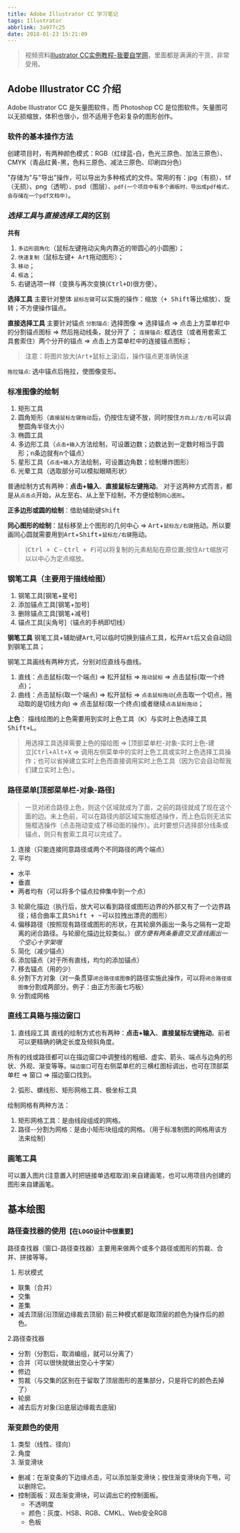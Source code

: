 ```yaml
---
title: Adobe Illustrator CC 学习笔记
tags: Illustrator
abbrlink: 3a977c25
date: 2018-01-23 15:21:09
---
```


>视频资料[Illustrator CC实例教程-我要自学网][01]，里面都是满满的干货，非常受用。

## Adobe Illustrator CC 介绍

Adobe Illustrator CC 是矢量图软件，而 Photoshop CC 是位图软件。矢量图可以无损缩放，体积也很小，但不适用于色彩复杂的图形创作。

<!--more-->

### 软件的基本操作方法

创建项目时，有两种颜色模式：RGB（红绿蓝-白，色光三原色、加法三原色）、CMYK（青品红黄-黑，色料三原色、减法三原色、印刷四分色）

"存储为"与"导出"操作，可以导出为多种格式的文件。常用的有：jpg（有损）、tif（无损）、png（透明）、psd（图层）、`pdf(一个项目中有多个画板时，导出成pdf格式，会存储在一个pdf文档中)`。

### *选择工具*与*直接选择工具*的区别

**共有**
1. `多边形圆角化`（鼠标左键拖动尖角内靠近的带圆心的小圆圈）；
2. `快速复制`（鼠标左键<kbd>+ Art</kbd>拖动图形）；
3. `移动`；
3. `框选`；
4. 右键选项一样（变换与再次变换(<kbd>Ctrl+D</kbd>)很方便）。

**选择工具** 主要针对整体
`鼠标左键`可以实施的操作：缩放（<kbd>+ Shift</kbd>等比缩放）、旋转；不方便操作锚点。

**直接选择工具** 主要针对锚点
`分割锚点`: 选择图像 &rArr; 选择锚点 &rArr; 点击上方菜单栏中的分割锚点图标 &rArr; 然后拖动线条，就分开了 ；
`连接锚点`: 框选住（或者用套索工具套索住）两个分开的锚点 &rArr; 点击上方菜单栏中的连接锚点图标；
>注意：将图片放大(<kbd>Art+鼠标上滚</kbd>)后，操作锚点更准确快速

`拖拉锚点`: 选中锚点后拖拉，使图像变形。

### 标准图像的绘制

1. 矩形工具
2. 圆角矩形（`直接鼠标左键拖动`后，仍按住左键不放，同时按住`方向上/左/右`可以调整圆角半径大小）
3. 椭圆工具
4. 多边形工具（`点击+输入`方法绘制，可设置边数；边数达到一定数时相当于圆形；n条边就有n个锚点）
5. 星形工具（`点击+输入`方法绘制，可设置边角数；绘制爆炸图形）
6. 光晕工具（选取部分可以模拟眼睛形状）

普通绘制方式有两种：**点击+输入**、**直接鼠标左键拖动**。
对于这两种方式而言，都是从`点击点`开始，从左至右、从上至下绘制，不方便绘制`同心图形`。

**正多边形或圆的绘制**：借助辅助键<kbd>Shift</kbd>

**同心图形的绘制**：鼠标移至上个图形的几何中心 &rArr; <kbd>Art</kbd>+`鼠标左/右键`拖动。所以要画同心圆就需要用到<kbd>Art</kbd>+<kbd>Shift</kbd>+`鼠标左/右键`拖动。
> (<kbd>Ctrl + C</kbd> - <kbd>Ctrl + F</kbd>)可以将复制的元素粘贴在原位置;按住<kbd>Art</kbd>缩放可以以中心为定点缩放。

### 钢笔工具（主要用于描线绘图）

1. 钢笔工具[钢笔+星号]
2. 添加锚点工具[钢笔+加号]
3. 删除锚点工具[钢笔+减号]
4. 锚点工具[尖角号]（锚点的手柄即切线）

**钢笔工具**
钢笔工具+辅助键<kbd>Art</kbd>,可以临时切换到锚点工具，松开<kbd>Art</kbd>后又会自动回到钢笔工具；

钢笔工具画线有两种方式，分别对应直线与曲线。
1. 直线：点击鼠标(取一个端点) &rArr; 松开鼠标 &rArr; `拖动鼠标` &rArr; 点击鼠标(取一个终点)；
2. 曲线：点击鼠标(取一个端点) &rArr; 松开鼠标 &rArr; `点击鼠标拖动`(点击取一个切点，拖动取的是切线方向) &rArr; 点击鼠标(取一个终点)或者继续`点击鼠标拖动`；

**上色**：
描线绘图的上色需要用到实时上色工具（<kbd>K</kbd>）与实时上色选择工具<kbd>Shift+L</kbd>。
>用选择工具选择需要上色的描绘图 &rArr; [顶部菜单栏-对象-实时上色-建立]<kbd>Ctrl+Alt+X</kbd> &rArr; 调用左侧菜单中的实时上色工具或实时上色选择工具操作；也可以省掉建立实时上色而直接调用实时上色工具（因为它会自动帮我们建立实时上色）。

### 路径菜单[顶部菜单栏-对象-路径]

> 一旦对闭合路径上色，则这个区域就成为了面，之前的路径就成了现在这个面的边。未上色前，可以在路径内部区域实施框选操作，而上色后则无法实施框选操作（点击拖动变成了移动面的操作）。此时要想只选择部分线条或锚点，则只有套索工具可以完成了。

1. 连接（只能连接同意路径或两个不同路径的两个端点）
2. 平均
  * 水平
  * 垂直
  * 两者均有（可以将多个锚点拉伸集中到一个点）
3. 轮廓化描边（执行后，放大可以看到路径或图形边界的外部又有了一个边界路径；结合曲率工具<kbd>Shift + ~</kbd>可以拉拽出漂亮的图形）
4. 偏移路径（按照现有路径或图形的形状，在其轮廓外画出一条与之隔有一定距离的闭合路径。与轮廓化描边比较类似。）*很方便有两条垂直交叉直线画出一个空心十字架哦*
5. 简化（减少锚点）
6. 添加锚点（对于所有直线，均匀的添加锚点）
7. 移去锚点（用的少）
8. 分割下方对象（对一条贯穿`闭合路径或图像`的路径实施此操作，可以将`闭合路径或图像`分割成两部分。例子：由正方形画七巧板）
9. 分割成网格



### 直线工具箱与描边窗口

1. 直线段工具
直线的绘制方式也有两种：**点击+输入**、**直接鼠标左键拖动**。前者可以更精确的确定长度及倾斜角度。

所有的线或路径都可以在描边窗口中调整线的粗细、虚实、箭头、端点与边角的形状、外观、渐变等等。`描边窗口`可在右侧菜单栏的三横杠图标调出，也可在顶部菜单栏 &rArr; 窗口 &rArr; 描边窗口找到。

2. 弧形、螺线形、矩形网格工具、极坐标工具

绘制网格有两种方法：
  1. 矩形网格工具：是由线段组成的网格。
  2. 路径--分割为网格：是由小矩形块组成的网格。（用于标准制图的网格用该方法来绘制）

### 画笔工具

可以置入图片(注意置入时把链接单选框取消)来自建画笔，也可以用项目内创建的图形来自建画笔。


## 基本绘图

### 路径查找器的使用`【在LOGO设计中很重要】`

路径查找器（窗口-路径查找器）主要用来做两个或多个路径或图形的剪裁、合并、拼接等等。
1. 形状模式
  * 联集（合并）
  * 交集 
  * 差集
  * 减去顶层(沿顶层边缘裁去顶层)
  前三种模式都是取顶层的颜色为操作后的颜色。

2.路径查找器
  * 分割（分割后，取消编组，就可以分离了）
  * 合并（可以很快就做出空心十字架）
  * 修边
  * 剪裁（与交集的区别在于留取了顶层图形的差集部分，只是将它的颜色去掉了）
  * 轮廓
  * 减去后方对象(沿底层边缘裁去底层)

### 渐变颜色的使用

1. 类型（线性、径向）
2. 角度
3. 渐变滑块
  * 删减：在渐变条的下边缘点击，可以添加渐变滑块；按住渐变滑块向下甩，可以删除它。
  * 控制面板：双击渐变滑块，可以调出它的控制面板。
    * 不透明度
    * 颜色：灰度、HSB、RGB、CMKL、Web安全RGB
    * 色板









[01]: http://www.51zxw.net/list.aspx?cid=586